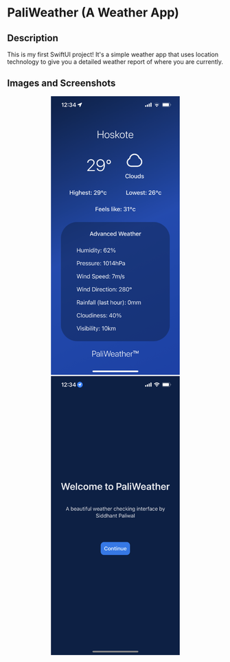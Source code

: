 #  PaliWeather (A Weather App)


## Description

This is my first SwiftUI project! It's a simple weather app that uses location technology to give you a detailed weather report of where you are currently.

## Images and Screenshots

<p align="center">
  <img src="Images/IMG_1849.PNG" alt="First Image" width="300"/>
  <img src="Images/IMG_1850.PNG" alt="Second Image" width="300"/>
</p>


